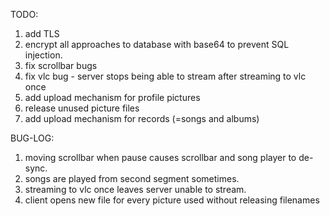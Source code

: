 TODO:
1. add TLS
2. encrypt all approaches to database with base64 to prevent SQL injection.
3. fix scrollbar bugs
4. fix vlc bug - server stops being able to stream after streaming to vlc once
5. add upload mechanism for profile pictures
6. release unused picture files
7. add upload mechanism for records (=songs and albums)


BUG-LOG:
1. moving scrollbar when pause causes scrollbar and song player to de-sync.
2. songs are played from second segment sometimes.
3. streaming to vlc once leaves server unable to stream.
4. client opens new file for every picture used without releasing filenames